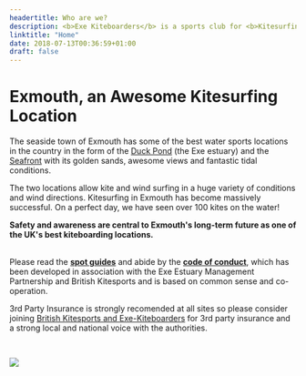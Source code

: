 ```yaml
---
headertitle: Who are we?
description: <b>Exe Kiteboarders</b> is a sports club for <b>Kitesurfing around Exmouth (Duck Pond and Seafront)</b>
linktitle: "Home"
date: 2018-07-13T00:36:59+01:00
draft: false
---
```


# Exmouth, an Awesome Kitesurfing Location

The seaside town of Exmouth has some of the best water sports locations in the country in the form of the [Duck Pond](spot-guide/duck-pond) (the Exe estuary) and the [Seafront](/spot-guide/seafront/) with its golden sands, awesome views and fantastic tidal conditions.

The two locations allow kite and wind surfing in a huge variety of conditions and wind directions. Kitesurfing in Exmouth has become massively successful. On a perfect day, we have seen over 100 kites on the water!

<div class="text-center">
<strong>Safety and awareness are central to Exmouth's long-term future as one of the UK's best kiteboarding locations.</strong>
</div>
<br>

Please read the **[spot guides](/spot-guide/)** and abide by the **[code of conduct](/code-of-conduct/)**, which has been developed in association with the Exe Estuary Management Partnership and British Kitesports and is based on common sense and co-operation.

3rd Party Insurance is strongly recomended at all sites so please consider joining [British Kitesports and Exe-Kiteboarders](/membership) for 3rd party insurance and a strong local and national voice with the authorities.

<span>
<div class="text-center" style="padding-top:30px">
<a href="/membership"><img src="/exekiteboarders-full-med.png"></a>
</div>
</span>